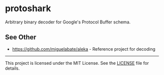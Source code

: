 # protoshark

Arbitrary binary decoder for Google's Protocol Buffer schema.

## See Other

- https://github.com/miguelabate/aleka - Reference project for decoding

---

This project is licensed under the MIT License. See the [LICENSE](LICENSE) file for details.